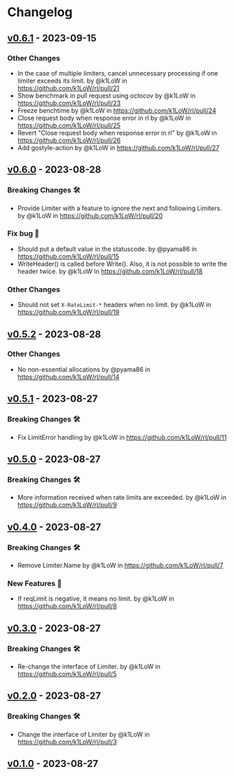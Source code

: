 # Changelog

## [v0.6.1](https://github.com/k1LoW/rl/compare/v0.6.0...v0.6.1) - 2023-09-15
### Other Changes
- In the case of multiple limiters, cancel unnecessary processing if one limiter exceeds its limit. by @k1LoW in https://github.com/k1LoW/rl/pull/21
- Show benchmark in pull request using octocov by @k1LoW in https://github.com/k1LoW/rl/pull/23
- Freeze benchtime by @k1LoW in https://github.com/k1LoW/rl/pull/24
- Close request body when response error in rl by @k1LoW in https://github.com/k1LoW/rl/pull/25
- Revert "Close request body when response error in rl" by @k1LoW in https://github.com/k1LoW/rl/pull/26
- Add gostyle-action by @k1LoW in https://github.com/k1LoW/rl/pull/27

## [v0.6.0](https://github.com/k1LoW/rl/compare/v0.5.2...v0.6.0) - 2023-08-28
### Breaking Changes 🛠
- Provide Limiter with a feature to ignore the next and following Limiters. by @k1LoW in https://github.com/k1LoW/rl/pull/20
### Fix bug 🐛
- Should put a default value in the statuscode. by @pyama86 in https://github.com/k1LoW/rl/pull/15
- WriteHeader() is called before Write(). Also, it is not possible to write the header twice. by @k1LoW in https://github.com/k1LoW/rl/pull/18
### Other Changes
- Should not set `X-RateLimit-*` headers when no limit. by @k1LoW in https://github.com/k1LoW/rl/pull/19

## [v0.5.2](https://github.com/k1LoW/rl/compare/v0.5.1...v0.5.2) - 2023-08-28
### Other Changes
- No non-essential allocations by @pyama86 in https://github.com/k1LoW/rl/pull/14

## [v0.5.1](https://github.com/k1LoW/rl/compare/v0.5.0...v0.5.1) - 2023-08-27
### Breaking Changes 🛠
- Fix LimitError handling by @k1LoW in https://github.com/k1LoW/rl/pull/11

## [v0.5.0](https://github.com/k1LoW/rl/compare/v0.4.0...v0.5.0) - 2023-08-27
### Breaking Changes 🛠
- More information received when rate limits are exceeded. by @k1LoW in https://github.com/k1LoW/rl/pull/9

## [v0.4.0](https://github.com/k1LoW/rl/compare/v0.3.0...v0.4.0) - 2023-08-27
### Breaking Changes 🛠
- Remove Limiter.Name by @k1LoW in https://github.com/k1LoW/rl/pull/7
### New Features 🎉
- If reqLimit is negative, it means no limit. by @k1LoW in https://github.com/k1LoW/rl/pull/8

## [v0.3.0](https://github.com/k1LoW/rl/compare/v0.2.0...v0.3.0) - 2023-08-27
### Breaking Changes 🛠
- Re-change the interface of Limiter. by @k1LoW in https://github.com/k1LoW/rl/pull/5

## [v0.2.0](https://github.com/k1LoW/rl/compare/v0.1.0...v0.2.0) - 2023-08-27
### Breaking Changes 🛠
- Change the interface of Limiter by @k1LoW in https://github.com/k1LoW/rl/pull/3

## [v0.1.0](https://github.com/k1LoW/rl/commits/v0.1.0) - 2023-08-27
